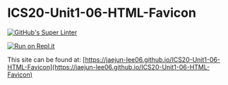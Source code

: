 # ICS20-Unit1-06-HTML-Favicon

[![GitHub's Super Linter](https://github.com/jaejun-lee06/ICS20-Unit1-06-HTML-Favicon/workflows/GitHub's%20Super%20Linter/badge.svg)](https://github.com/jaejun-lee06/ICS20-Unit1-06-HTML-Favicon/actions)

[![Run on Repl.it](https://repl.it/badge/github/jaejun-lee06/ICS20-Unit1-06-HTML-Favicon)](https://repl.it/github/jaejun-lee06/ICS20-Unit1-06-HTML-Favicon)

This site can be found at: [https://jaejun-lee06.github.io/ICS20-Unit1-06-HTML-Favicon](https://jaejun-lee06.github.io/ICS20-Unit1-06-HTML-Favicon)

